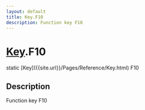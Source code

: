 ```yaml
---
layout: default
title: Key.F10
description: Function key F10
---
```

# [Key]({{site.url}}/Pages/Reference/Key.html).F10

<div class='signature' markdown='1'>
static [Key]({{site.url}}/Pages/Reference/Key.html) F10
</div>

## Description
Function key F10

